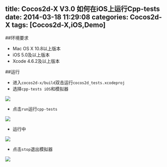 title: Cocos2d-X V3.0 如何在iOS上运行Cpp-tests
date: 2014-03-18 11:29:08
categories: Cocos2d-X
tags: [Cocos2d-X,iOS,Demo]
---
##环境要求
- Mac OS X 10.8以上版本
- iOS 5.0及以上版本
- Xcode 4.6.2及以上版本

##运行
- 进入`cocos2d-x/build`双击运行`cocos2d_tests.xcodeproj`
- 选择`cpp-tests iOS`和模拟器

![](https:github.com/zt1991616/blog/raw/master/Image/14031801.png)
- 点击`run`运行`cpp-tests`

![](https:github.com/zt1991616/blog/raw/master/Image/14031802.png)
- 运行中

![](https:github.com/zt1991616/blog/raw/master/Image/14031803.png)
- 点击`stop`退出模拟器

![](https:github.com/zt1991616/blog/raw/master/Image/14031804.png)